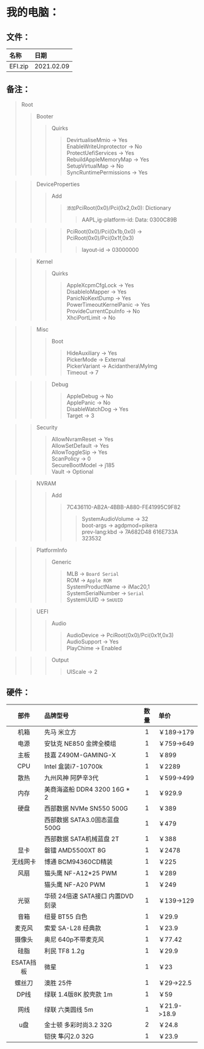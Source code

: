 # 我的电脑：
## 文件：
|名称|日期|
|:-|:-|
|EFI.zip|2021.02.09|

## 备注：
>Root
>>Booter
>>>Quirks
>>>>DevirtualiseMmio -> Yes  
>>>>EnableWriteUnprotector -> No  
>>>>ProtectUefiServices -> Yes  
>>>>RebuildAppleMemoryMap -> Yes  
>>>>SetupVirtualMap -> No  
>>>>SyncRuntimePermissions -> Yes

>>DeviceProperties
>>>Add
>>>>`添加`PciRoot(0x0)/Pci(0x2,0x0): Dictionary
>>>>>AAPL,ig-platform-id: Data: 0300C89B

>>>>PciRoot(0x0)/Pci(0x1b,0x0) -> PciRoot(0x0)/Pci(0x1f,0x3)
>>>>>layout-id -> 03000000

>>Kernel
>>>Quirks
>>>>AppleXcpmCfgLock -> Yes  
>>>>DisableIoMapper -> Yes  
>>>>PanicNoKextDump -> Yes  
>>>>PowerTimeoutKernelPanic -> Yes  
>>>>ProvideCurrentCpuInfo -> No  
>>>>XhciPortLimit -> No

>>Misc
>>>Boot
>>>>HideAuxiliary -> Yes  
>>>>PickerMode -> External  
>>>>PickerVariant -> Acidanthera\MyImg  
>>>>Timeout -> 7

>>>Debug
>>>>AppleDebug -> No  
>>>>ApplePanic -> No  
>>>>DisableWatchDog -> Yes  
>>>>Target -> 3

>>Security
>>>AllowNvramReset -> Yes  
>>>AllowSetDefault -> Yes  
>>>AllowToggleSip -> Yes  
>>>ScanPolicy -> 0  
>>>SecureBootModel -> j185  
>>>Vault -> Optional

>>NVRAM
>>>Add
>>>>7C436110-AB2A-4BBB-A880-FE41995C9F82
>>>>>SystemAudioVolume -> 32  
>>>>>boot-args -> agdpmod=pikera  
>>>>>prev-lang:kbd -> 7A682D48 616E733A 323532

>>PlatformInfo
>>>Generic
>>>>MLB -> `Board Serial`  
>>>>ROM -> `Apple ROM`  
>>>>SystemProductName -> iMac20,1  
>>>>SystemSerialNumber -> `Serial`  
>>>>SystemUUID -> `SmUUID`

>>UEFI
>>>Audio
>>>>AudioDevice -> PciRoot(0x0)/Pci(0x1f,0x3)  
>>>>AudioSupport -> Yes  
>>>>PlayChime -> Enabled  

>>>Output
>>>>UIScale -> 2

## 硬件：
|部件|品牌型号|数量|单价|
|:-:|:-|:-:|:-|
|机箱|先马 米立方|1|￥189->179|
|电源|安钛克 NE850 金牌全模组|1|￥759->649|
|主板|技嘉 Z490M-GAMING-X|1|￥899|
|CPU|Intel 盒装i7-10700k|1|￥2289|
|散热|九州风神 阿萨辛3代|1|￥599->499|
|内存|美商海盗船 DDR4 3200 16G * 2|1|￥929.9|
|硬盘|西部数据 NVMe SN550 500G|1|￥389|
||西部数据 SATA3.0固态蓝盘 500G|1|￥479|
||西部数据 SATA机械蓝盘 2T|1|￥388|
|显卡|磐镭 AMD5500XT 8G|1|￥2478|
|无线网卡|博通 BCM94360CD精装|1|￥225|
|风扇|猫头鹰 NF-A12*25 PWM|1|￥289|
||猫头鹰 NF-A20 PWM|1|￥249|
|光驱|华硕 24倍速 SATA接口 内置DVD刻录|1|￥139->129|
|音箱|纽曼 BT55 白色|1|￥29.9|
|麦克风|索爱 SA-L28 经典款|1|￥23.9|
|摄像头|奥尼 640p不带麦克风|1|￥77.42|
|硅脂|利民 TF8 1.2g|1|￥29.9|
|ESATA挡板|微星|1|￥23|
|螺丝刀|澳胜 25件|1|￥29->22.5|
|DP线|绿联 1.4版8K 胶壳款 1m|1|￥59|
|网线|绿联 六类圆线 5m|1|￥21.9->18.9|
|u盘|金士顿 多彩时尚3.2 32G|2|￥24.8|
||铠侠 隼闪2.0 32G|1|￥23.9|